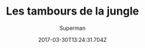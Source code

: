 ---
tmdb_id: '146062'
title: Les tambours de la jungle
original_title: Jungle Drums
author: Superman
img_name: jungleDrums.jpg
release_date: '1943-03-26'
synopsis: ''
tags:
- Superman
- Fleischer
category:
- Dessins Animés
youtube_url: ''
vimeo_url: ''
archive_url: ''
dailymotion_url: //www.dailymotion.com/embed/video/x6h1b93
cast: 'Joan Alexander,Jackson Beck,Bud Collyer,Jack Mercer,Julian Noa'
crew: 'Dan Gordon,Jerry Siegel,Joe Shuster,Orestes Calpini,Robert Little'
imdb_id: tt0036060
adult: 'false'
date: '2017-03-30T13:24:31.704Z'
---